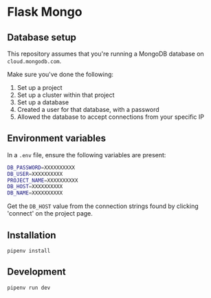 # Flask Mongo

## Database setup

This repository assumes that you're running a MongoDB database on `cloud.mongodb.com`.

Make sure you've done the following:

1. Set up a project
2. Set up a cluster within that project
3. Set up a database
4. Created a user for that database, with a password
5. Allowed the database to accept connections from your specific IP

## Environment variables

In a `.env` file, ensure the following variables are present:

```zsh
DB_PASSWORD=XXXXXXXXXX
DB_USER=XXXXXXXXXX
PROJECT_NAME=XXXXXXXXXX
DB_HOST=XXXXXXXXXX
DB_NAME=XXXXXXXXXX
```

Get the `DB_HOST` value from the connection strings found by clicking 'connect' on the project page.

## Installation

`pipenv install`

## Development

`pipenv run dev`